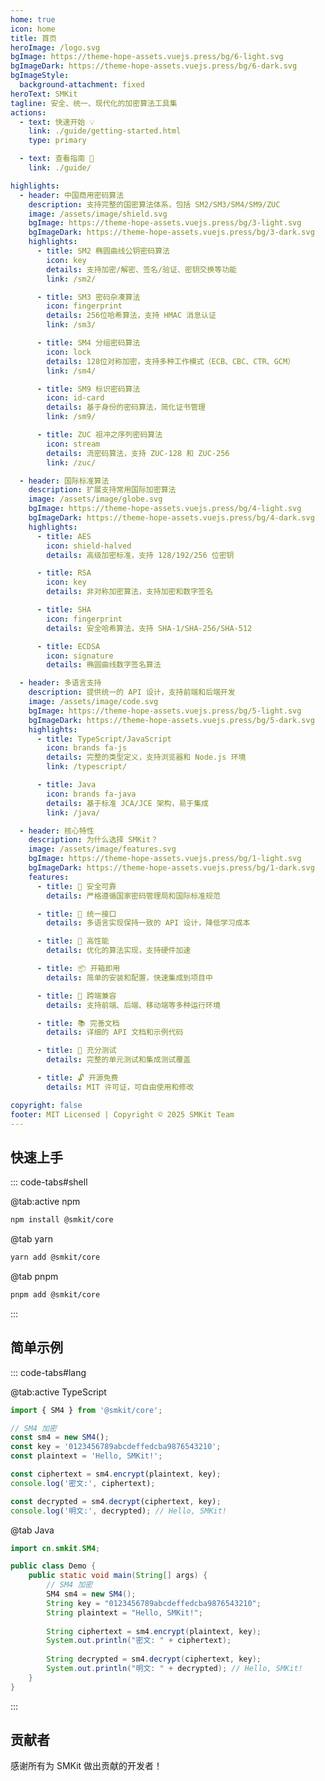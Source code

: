 ```yaml
---
home: true
icon: home
title: 首页
heroImage: /logo.svg
bgImage: https://theme-hope-assets.vuejs.press/bg/6-light.svg
bgImageDark: https://theme-hope-assets.vuejs.press/bg/6-dark.svg
bgImageStyle:
  background-attachment: fixed
heroText: SMKit
tagline: 安全、统一、现代化的加密算法工具集
actions:
  - text: 快速开始 💡
    link: ./guide/getting-started.html
    type: primary

  - text: 查看指南 📖
    link: ./guide/

highlights:
  - header: 中国商用密码算法
    description: 支持完整的国密算法体系，包括 SM2/SM3/SM4/SM9/ZUC
    image: /assets/image/shield.svg
    bgImage: https://theme-hope-assets.vuejs.press/bg/3-light.svg
    bgImageDark: https://theme-hope-assets.vuejs.press/bg/3-dark.svg
    highlights:
      - title: SM2 椭圆曲线公钥密码算法
        icon: key
        details: 支持加密/解密、签名/验证、密钥交换等功能
        link: /sm2/

      - title: SM3 密码杂凑算法
        icon: fingerprint
        details: 256位哈希算法，支持 HMAC 消息认证
        link: /sm3/

      - title: SM4 分组密码算法
        icon: lock
        details: 128位对称加密，支持多种工作模式（ECB、CBC、CTR、GCM）
        link: /sm4/

      - title: SM9 标识密码算法
        icon: id-card
        details: 基于身份的密码算法，简化证书管理
        link: /sm9/

      - title: ZUC 祖冲之序列密码算法
        icon: stream
        details: 流密码算法，支持 ZUC-128 和 ZUC-256
        link: /zuc/

  - header: 国际标准算法
    description: 扩展支持常用国际加密算法
    image: /assets/image/globe.svg
    bgImage: https://theme-hope-assets.vuejs.press/bg/4-light.svg
    bgImageDark: https://theme-hope-assets.vuejs.press/bg/4-dark.svg
    highlights:
      - title: AES
        icon: shield-halved
        details: 高级加密标准，支持 128/192/256 位密钥

      - title: RSA
        icon: key
        details: 非对称加密算法，支持加密和数字签名

      - title: SHA
        icon: fingerprint
        details: 安全哈希算法，支持 SHA-1/SHA-256/SHA-512

      - title: ECDSA
        icon: signature
        details: 椭圆曲线数字签名算法

  - header: 多语言支持
    description: 提供统一的 API 设计，支持前端和后端开发
    image: /assets/image/code.svg
    bgImage: https://theme-hope-assets.vuejs.press/bg/5-light.svg
    bgImageDark: https://theme-hope-assets.vuejs.press/bg/5-dark.svg
    highlights:
      - title: TypeScript/JavaScript
        icon: brands fa-js
        details: 完整的类型定义，支持浏览器和 Node.js 环境
        link: /typescript/

      - title: Java
        icon: brands fa-java
        details: 基于标准 JCA/JCE 架构，易于集成
        link: /java/

  - header: 核心特性
    description: 为什么选择 SMKit？
    image: /assets/image/features.svg
    bgImage: https://theme-hope-assets.vuejs.press/bg/1-light.svg
    bgImageDark: https://theme-hope-assets.vuejs.press/bg/1-dark.svg
    features:
      - title: 🔐 安全可靠
        details: 严格遵循国家密码管理局和国际标准规范

      - title: 🎯 统一接口
        details: 多语言实现保持一致的 API 设计，降低学习成本

      - title: 🚀 高性能
        details: 优化的算法实现，支持硬件加速

      - title: 📦 开箱即用
        details: 简单的安装和配置，快速集成到项目中

      - title: 🔄 跨端兼容
        details: 支持前端、后端、移动端等多种运行环境

      - title: 📚 完善文档
        details: 详细的 API 文档和示例代码

      - title: 🧪 充分测试
        details: 完整的单元测试和集成测试覆盖

      - title: 🔓 开源免费
        details: MIT 许可证，可自由使用和修改

copyright: false
footer: MIT Licensed | Copyright © 2025 SMKit Team
---
```


## 快速上手

::: code-tabs#shell

@tab:active npm

```bash
npm install @smkit/core
```

@tab yarn

```bash
yarn add @smkit/core
```

@tab pnpm

```bash
pnpm add @smkit/core
```

:::

## 简单示例

::: code-tabs#lang

@tab:active TypeScript

```typescript
import { SM4 } from '@smkit/core';

// SM4 加密
const sm4 = new SM4();
const key = '0123456789abcdeffedcba9876543210';
const plaintext = 'Hello, SMKit!';

const ciphertext = sm4.encrypt(plaintext, key);
console.log('密文:', ciphertext);

const decrypted = sm4.decrypt(ciphertext, key);
console.log('明文:', decrypted); // Hello, SMKit!
```

@tab Java

```java
import cn.smkit.SM4;

public class Demo {
    public static void main(String[] args) {
        // SM4 加密
        SM4 sm4 = new SM4();
        String key = "0123456789abcdeffedcba9876543210";
        String plaintext = "Hello, SMKit!";
        
        String ciphertext = sm4.encrypt(plaintext, key);
        System.out.println("密文: " + ciphertext);
        
        String decrypted = sm4.decrypt(ciphertext, key);
        System.out.println("明文: " + decrypted); // Hello, SMKit!
    }
}
```

:::

## 贡献者

感谢所有为 SMKit 做出贡献的开发者！

<Contributors repo="linyuliu/smkit-docs" />
